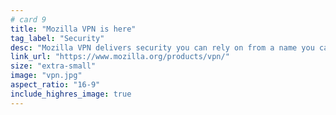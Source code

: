 ```yaml
---
# card 9
title: "Mozilla VPN is here"
tag_label: "Security"
desc: "Mozilla VPN delivers security you can rely on from a name you can trust."
link_url: "https://www.mozilla.org/products/vpn/"
size: "extra-small"
image: "vpn.jpg"
aspect_ratio: "16-9"
include_highres_image: true
---
```

